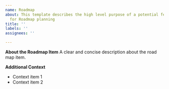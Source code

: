 ```yaml
---
name: Roadmap
about: This template describes the high level purpose of a potential feature/item
  for Roadmap planning
title: ''
labels: ''
assignees: ''

---
```


**About the Roadmap Item**
A clear and concise description about the road map item.

**Additional Context**
- Context item 1
- Context item 2
